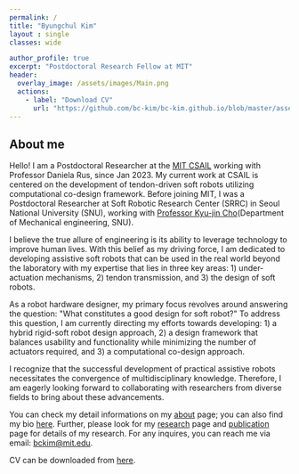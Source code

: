 ```yaml
---
permalink: /
title: "Byungchul Kim"
layout : single
classes: wide

author_profile: true
excerpt: "Postdoctoral Research Fellow at MIT"
header:
  overlay_image: /assets/images/Main.png
  actions:
    - label: "Download CV"
      url: "https://github.com/bc-kim/bc-kim.github.io/blob/master/assets/CV/ByungchulKim-CV.pdf"
---
```

**About me**
---

Hello! I am a Postdoctoral Researcher at the [MIT CSAIL][Lab_MIT_Link] working with Professor Daniela Rus, since Jan 2023. My current work at CSAIL is centered on the development of tendon-driven soft robots utilizing computational co-design framework. Before joining MIT, I was a Postdoctoral Researcher at Soft Robotic Research Center (SRRC) in Seoul National University (SNU), working with [Professor Kyu-jin Cho][Lab_link](Department of Mechanical engineering, SNU). 

I believe the true allure of engineering is its ability to leverage technology to improve human lives. With this belief as my driving force, I am dedicated to developing assistive soft robots that can be used in the real world beyond the laboratory with my expertise that lies in three key areas: 1) under-actuation mechanisms, 2) tendon transmission, and 3) the design of soft robots. 

As a robot hardware designer, my primary focus revolves around answering the question: "What constitutes a good design for soft robot?" To address this question, I am currently directing my efforts towards developing: 1) a hybrid rigid-soft robot design approach, 2) a design framework that balances usability and functionality while minimizing the number of actuators required, and 3) a computational co-design approach.

I recognize that the successful development of practical assistive robots necessitates the convergence of multidisciplinary knowledge. Therefore, I am eagerly looking forward to collaborating with researchers from diverse fields to bring about these advancements.

You can check my detail informations on my [about][about_link] page; you can also find my bio [here][bio]. Further, please look for my [research][Research_link] page and [publication][publication_link] page for details of my research. For any inquires, you can reach me via email: [bckim@mit.edu][email].

CV can be downloaded from [here][cv_link]. 

[Lab_MIT_Link]: https://csail.mit.edu
[SRRC_link]: https://www.srrc.snu.ac.kr
[Research_link]: /researches/
[publication_link]: /publications/
[Lab_link]: https://biorobotics.snu.ac.kr
[about_link]: /about/
[cv_link]: https://github.com/bc-kim/bc-kim.github.io/blob/master/assets/CV/ByungchulKim-CV.pdf
[email]: mailto:bckim@mit.edu
[bio]: https://bc-kim.github.io/about/#bio
